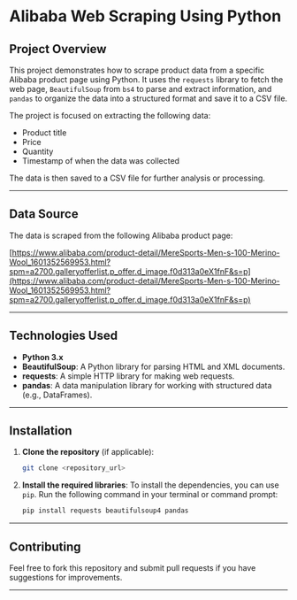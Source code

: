 # Alibaba Web Scraping Using Python

## **Project Overview**

This project demonstrates how to scrape product data from a specific Alibaba product page using Python. It uses the `requests` library to fetch the web page, `BeautifulSoup` from `bs4` to parse and extract information, and `pandas` to organize the data into a structured format and save it to a CSV file.

The project is focused on extracting the following data:
- Product title
- Price
- Quantity
- Timestamp of when the data was collected

The data is then saved to a CSV file for further analysis or processing.

---

## **Data Source**

The data is scraped from the following Alibaba product page:

[https://www.alibaba.com/product-detail/MereSports-Men-s-100-Merino-Wool_1601352569953.html?spm=a2700.galleryofferlist.p_offer.d_image.f0d313a0eX1fnF&s=p](https://www.alibaba.com/product-detail/MereSports-Men-s-100-Merino-Wool_1601352569953.html?spm=a2700.galleryofferlist.p_offer.d_image.f0d313a0eX1fnF&s=p)

---

## **Technologies Used**

- **Python 3.x**
- **BeautifulSoup**: A Python library for parsing HTML and XML documents.
- **requests**: A simple HTTP library for making web requests.
- **pandas**: A data manipulation library for working with structured data (e.g., DataFrames).

---

## **Installation**

1. **Clone the repository** (if applicable):
   ```bash
   git clone <repository_url>
   ```

2. **Install the required libraries**:
   To install the dependencies, you can use `pip`. Run the following command in your terminal or command prompt:
   ```bash
   pip install requests beautifulsoup4 pandas
   ```

---

## **Contributing**

Feel free to fork this repository and submit pull requests if you have suggestions for improvements.

---
